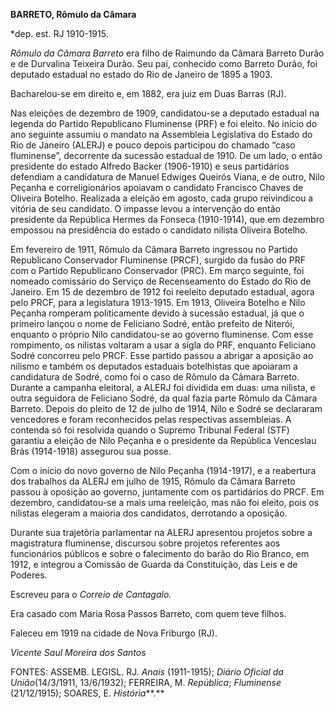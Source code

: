 **BARRETO, Rômulo da Câmara**

\*dep. est. RJ 1910-1915.

*Rômulo da Câmara Barreto* era filho de Raimundo da Câmara Barreto Durão
e de Durvalina Teixeira Durão. Seu pai, conhecido como Barreto Durão,
foi deputado estadual no estado do Rio de Janeiro de 1895 a 1903.

Bacharelou-se em direito e, em 1882, era juiz em Duas Barras (RJ).

Nas eleições de dezembro de 1909, candidatou-se a deputado estadual na
legenda do Partido Republicano Fluminense (PRF) e foi eleito. No início
do ano seguinte assumiu o mandato na Assembleia Legislativa do Estado do
Rio de Janeiro (ALERJ) e pouco depois participou do chamado “caso
fluminense”, decorrente da sucessão estadual de 1910. De um lado, o
então presidente do estado Alfredo Backer (1906-1910) e seus partidários
defendiam a candidatura de Manuel Edwiges Queirós Viana, e de outro,
Nilo Peçanha e correligionários apoiavam o candidato Francisco Chaves de
Oliveira Botelho. Realizada a eleição em agosto, cada grupo reivindicou
a vitória de seu candidato. O impasse levou a intervenção do então
presidente da República Hermes da Fonseca (1910-1914), que em dezembro
empossou na presidência do estado o candidato nilista Oliveira Botelho.

Em fevereiro de 1911, Rômulo da Câmara Barreto ingressou no Partido
Republicano Conservador Fluminense (PRCF), surgido da fusão do PRF com o
Partido Republicano Conservador (PRC). Em março seguinte, foi nomeado
comissário do Serviço de Recenseamento do Estado do Rio de Janeiro. Em
15 de dezembro de 1912 foi reeleito deputado estadual, agora pelo PRCF,
para a legislatura 1913-1915. Em 1913, Oliveira Botelho e Nilo Peçanha
romperam politicamente devido à sucessão estadual, já que o primeiro
lançou o nome de Feliciano Sodré, então prefeito de Niterói, enquanto o
próprio Nilo candidatou-se ao governo fluminense. Com esse rompimento,
os nilistas voltaram a usar a sigla do PRF, enquanto Feliciano Sodré
concorreu pelo PRCF. Esse partido passou a abrigar a aposição ao nilismo
e também os deputados estaduais botelhistas que apoiaram a candidatura
de Sodré, como foi o caso de Rômulo da Câmara Barreto. Durante a
campanha eleitoral, a ALERJ foi dividida em duas: uma nilista, e outra
seguidora de Feliciano Sodré, da qual fazia parte Rômulo da Câmara
Barreto. Depois do pleito de 12 de julho de 1914, Nilo e Sodré se
declararam vencedores e foram reconhecidos pelas respectivas
assembleias. A contenda só foi resolvida quando o Supremo Tribunal
Federal (STF) garantiu a eleição de Nilo Peçanha e o presidente da
República Venceslau Brás (1914-1918) assegurou sua posse.

Com o início do novo governo de Nilo Peçanha (1914-1917), e a reabertura
dos trabalhos da ALERJ em julho de 1915, Rômulo da Câmara Barreto passou
à oposição ao governo, juntamente com os partidários do PRCF. Em
dezembro, candidatou-se a mais uma reeleição, mas não foi eleito, pois
os nilistas elegeram a maioria dos candidatos, derrotando a oposição.

Durante sua trajetória parlamentar na ALERJ apresentou projetos sobre a
magistratura fluminense, discursou sobre projetos referentes aos
funcionários públicos e sobre o falecimento do barão do Rio Branco, em
1912, e integrou a Comissão de Guarda da Constituição, das Leis e de
Poderes.

Escreveu para o *Correio de Cantagalo.*

Era casado com Maria Rosa Passos Barreto, com quem teve filhos.

Faleceu em 1919 na cidade de Nova Friburgo (RJ).

*Vicente Saul Moreira dos Santos*

FONTES: ASSEMB. LEGISL. RJ. *Anais* (1911-1915); *Diário Oficial da
União*(14/3/1911, 13/6/1932); FERREIRA, M. *República*; *Fluminense*
(21/12/1915); SOARES, E. *História***.**
